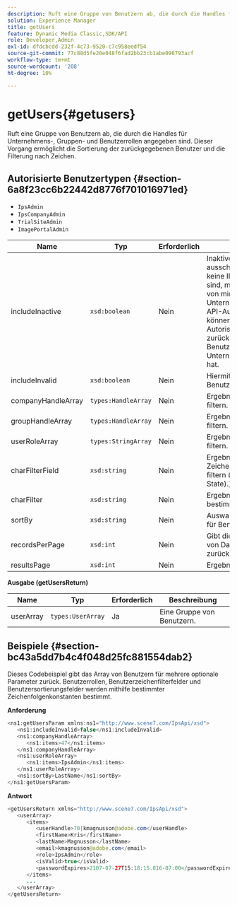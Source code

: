 ```yaml
---
description: Ruft eine Gruppe von Benutzern ab, die durch die Handles für Unternehmens-, Gruppen- und Benutzerrollen angegeben sind. Dieser Vorgang ermöglicht die Sortierung der zurückgegebenen Benutzer und die Filterung nach Zeichen.
solution: Experience Manager
title: getUsers
feature: Dynamic Media Classic,SDK/API
role: Developer,Admin
exl-id: dfdcbcdd-232f-4c73-9520-c7c958eedf54
source-git-commit: 77c88d5fe20e048f6fad2bb23cb1abe090793acf
workflow-type: tm+mt
source-wordcount: '208'
ht-degree: 10%

---
```


# getUsers{#getusers}

Ruft eine Gruppe von Benutzern ab, die durch die Handles für Unternehmens-, Gruppen- und Benutzerrollen angegeben sind. Dieser Vorgang ermöglicht die Sortierung der zurückgegebenen Benutzer und die Filterung nach Zeichen.

## Autorisierte Benutzertypen {#section-6a8f23cc6b22442d8776f701016971ed}

* `IpsAdmin`
* `IpsCompanyAdmin`
* `TrialSiteAdmin`
* `ImagePortalAdmin`


| Name | Typ | Erforderlich | Beschreibung |
|---|---|---|---|
| includeInactive | `xsd:boolean` | Nein | Inaktive Benutzer ein- oder ausschließen. Benutzer, die keine IPS-Administratoren sind, müssen aktives Mitglied von mindestens einem Unternehmen sein, damit sie API-Aufrufe durchführen können. Ein Autorisierungsfehler wird zurückgegeben, wenn der Benutzer keine aktiven Unternehmensmitgliedschaften hat. |
| includeInvalid | `xsd:boolean` | Nein | Hiermit können Sie ungültige Benutzer ein-/ausschließen. |
| companyHandleArray | `types:HandleArray` | Nein | Ergebnisse nach Unternehmen filtern. |
| groupHandleArray | `types:HandleArray` | Nein | Ergebnisse nach Gruppe filtern. |
| userRoleArray | `types:StringArray` | Nein | Ergebnisse nach Benutzerrolle filtern. |
| charFilterField | `xsd:string` | Nein | Ergebnisse nach dem Zeichenfolgenpräfix des Felds filtern (siehe [!DNL Trash State).] |
| charFilter | `xsd:string` | Nein | Ergebnisse nach einem bestimmten Zeichen filtern. |
| sortBy | `xsd:string` | Nein | Auswahl der Sortierungsfelder für Benutzer. |
| recordsPerPage | `xsd:int` | Nein | Gibt die angegebene Anzahl von Datensätzen pro Seite zurück. |
| resultsPage | `xsd:int` | Nein | Ergebnisseite. |

**Ausgabe (getUsersReturn)**

| Name | Typ | Erforderlich | Beschreibung |
|---|---|---|---|
| userArray | `types:UserArray` | Ja | Eine Gruppe von Benutzern. |

## Beispiele {#section-bc43a5dd7b4c4f048d25fc881554dab2}

Dieses Codebeispiel gibt das Array von Benutzern für mehrere optionale Parameter zurück. Benutzerrollen, Benutzerzeichenfilterfelder und Benutzersortierungsfelder werden mithilfe bestimmter Zeichenfolgenkonstanten bestimmt.

**Anforderung**

```java
<ns1:getUsersParam xmlns:ns1="http://www.scene7.com/IpsApi/xsd">
   <ns1:includeInvalid>false</ns1:includeInvalid>
   <ns1:companyHandleArray>
      <ns1:items>47</ns1:items>
   </ns1:companyHandleArray>
   <ns1:userRoleArray>
      <ns1:items>IpsAdmin</ns1:items>
   </ns1:userRoleArray>
   <ns1:sortBy>LastName</ns1:sortBy>
</ns1:getUsersParam>
```

**Antwort**

```java
<getUsersReturn xmlns="http://www.scene7.com/IpsApi/xsd">
   <userArray>
      <items>
         <userHandle>70|kmagnusson@adobe.com</userHandle>
         <firstName>Kris</firstName>
         <lastName>Magnusson</lastName>
         <email>kmagnusson@adobe.com</email>
         <role>IpsAdmin</role>
         <isValid>true</isValid>
         <passwordExpires>2107-07-27T15:18:15.816-07:00</passwordExpires>
      </items>
      ...
   </userArray>
</getUsersReturn>
```
